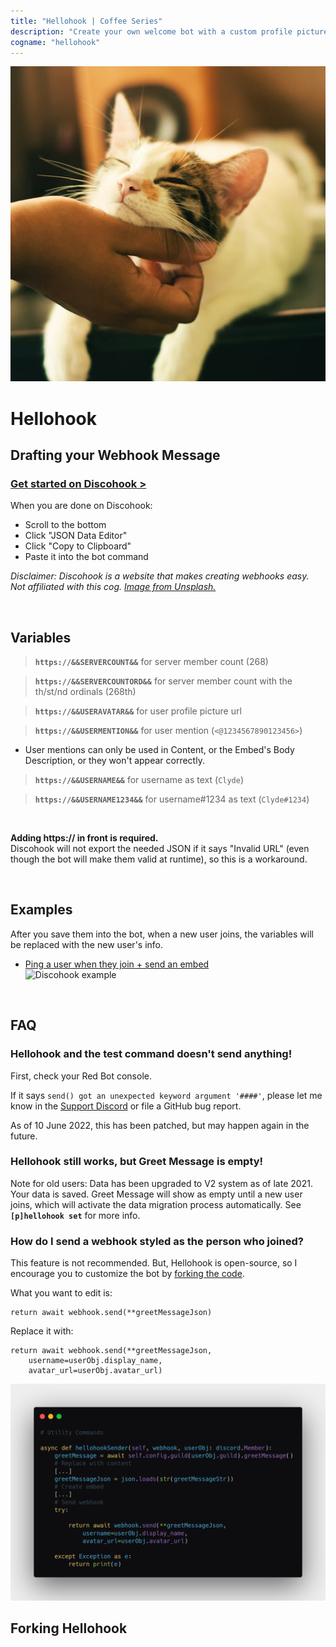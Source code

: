 ```yaml
---
title: "Hellohook | Coffee Series"
description: "Create your own welcome bot with a custom profile picture! Choose between a regular message or an embed welcome, with a ping option."
cogname: "hellohook"
---
```


<img src="./hellohook.jpg" alt="Logo: a resting cat being scratched in the chin" class="h-24 aspect-square rounded mb-2" />

# Hellohook

<CogHero cog="hellohook" desc="Create your own welcome bot with a custom profile picture! Choose between a regular message or an embed welcome, with a ping option." />


## Drafting your Webhook Message

### [Get started on Discohook >](https://discohook.org/?data=eyJtZXNzYWdlcyI6W3siZGF0YSI6eyJjb250ZW50IjpudWxsLCJlbWJlZHMiOlt7InRpdGxlIjoiVGl0bGUgU2FtcGxlIiwiZGVzY3JpcHRpb24iOiJEZXNjcmlwdGlvbiBTYW1wbGUiLCJjb2xvciI6MTAwNjYzNjMsImF1dGhvciI6eyJuYW1lIjoiQXV0aG9yIFNhbXBsZSJ9LCJmb290ZXIiOnsidGV4dCI6IkZvb3RlciBTYW1wbGUifSwiaW1hZ2UiOnsidXJsIjoiaHR0cHM6Ly9jZG4uZGlzY29yZGFwcC5jb20vYXR0YWNobWVudHMvODc1OTA3MTU3ODUyMjk5Mjc0Lzg3NTkwNzQ3NzIzNTk4MjM1Ni91bnNwbGFzaC5jb20tcGhvdG9zLVg0NUd5SXBqcFpjLmpwZyJ9fV19fV19)  

When you are done on Discohook:
- Scroll to the bottom
- Click "JSON Data Editor"
- Click "Copy to Clipboard"
- Paste it into the bot command

*Disclaimer: Discohook is a website that makes creating webhooks easy. Not affiliated with this cog. [Image from Unsplash.](https://unsplash.com/photos/X45GyIpjpZc)*

<br />

## Variables

> **`https://&&SERVERCOUNT&&`** for server member count (268)

> **`https://&&SERVERCOUNTORD&&`** for server member count with the th/st/nd ordinals (268th)

> **`https://&&USERAVATAR&&`** for user profile picture url

> **`https://&&USERMENTION&&`** for user mention (`<@1234567890123456>`)

- User mentions can only be used in Content, or the Embed's Body Description, or they won't appear correctly.

> **`https://&&USERNAME&&`** for username as text (`Clyde`)

> **`https://&&USERNAME1234&&`** for username#1234 as text (`Clyde#1234`)

<br />

**Adding https:// in front is required.**  
Discohook will not export the needed JSON if it says "Invalid URL" (even though the bot will make them valid at runtime), so this is a workaround.

<br />


## Examples

After you save them into the bot, when a new user joins, the variables will be replaced with the new user's info.

- [Ping a user when they join + send an embed](https://discohook.org/?data=eyJtZXNzYWdlcyI6W3siZGF0YSI6eyJjb250ZW50IjoiaHR0cHM6Ly8mJlVTRVJNRU5USU9OJiYiLCJlbWJlZHMiOlt7InRpdGxlIjoiV2VsY29tZSB0byBIZWxsb2hvb2sgOikiLCJkZXNjcmlwdGlvbiI6IkxvcmVtIGlwc3VtIGRvbG9yIHNpdCBhbWV0LCBjb25zZWN0ZXR1ciBhZGlwaXNjaW5nIGVsaXQsIHNlZCBkbyBlaXVzbW9kIHRlbXBvciBpbmNpZGlkdW50IHV0IGxhYm9yZSBldCBkb2xvcmUgbWFnbmEgYWxpcXVhLiIsImNvbG9yIjoxNDUwMDY3NSwidGh1bWJuYWlsIjp7InVybCI6Imh0dHBzOi8vJiZVU0VSQVZBVEFSJiYifX1dfX1dfQ)  
![Discohook example](https://cdn.discordapp.com/attachments/875907157852299274/934225213393076224/Screenshot_2022-01-21_at_15-17-00_Discohook.png)

<br />


## FAQ

### **Hellohook and the test command doesn't send anything!**

First, check your Red Bot console.

If it says `send() got an unexpected keyword argument '####'`, please let me know in the [Support Discord](/discord) or file a GitHub bug report.

As of 10 June 2022, this has been patched, but may happen again in the future.

### **Hellohook still works, but Greet Message is empty!**

Note for old users: Data has been upgraded to V2 system as of late 2021. Your data is saved. Greet Message will show as empty until a new user joins, which will activate the data migration process automatically. See **`[p]hellohook set`** for more info.

### **How do I send a webhook styled as the person who joined?**

This feature is not recommended. But, Hellohook is open-source, so I encourage you to customize the bot by [forking the code](#forking-hellohook).

What you want to edit is:
```
return await webhook.send(**greetMessageJson)
```

Replace it with:
```
return await webhook.send(**greetMessageJson,
    username=userObj.display_name,
    avatar_url=userObj.avatar_url)
```

![Image: Replacing code under Utility Commands async def hellohookSender()](./carbon-user-avatar-as-webhook.png)


## Forking Hellohook

<CogFork cog="hellohook" />

